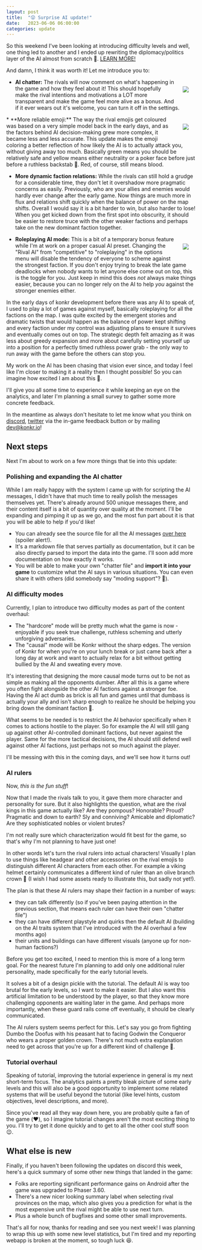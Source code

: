 ```yaml
---
layout: post
title:  "😲 Surprise AI update!"
date:   2023-06-06 06:00:00
categories: update
---
```


So this weekend I've been looking at introducing difficulty levels and well, one thing led to another and 
I ended up rewriting the diplomacy/politics layer of the AI almost from scratch 🤣. [LEARN MORE!](/update/2023/06/06/ai-update.html)

<!-- excerpt-end -->

And damn, I think it was worth it! Let me introduce you to:

<img style="float:right; margin:20px" src="/img/blog/chatter.png"/>

* **AI chatter:** The rivals will now comment on what's happening in the game and how they feel about it! This should
hopefully make the rival intentions and motivations a LOT more transparent and make the game feel more alive as a bonus.
And if it ever wears out it's welcome, you can turn it off in the settings.
  
<img style="clear:right; float:right; margin:20px" src="/img/blog/emojis.png"/> 
* **More reliable emoji:** The way the rival emojis get coloured was based on a very simple model 
 back in the early days, and as the factors behind AI decision-making grew more complex, it became less and less accurate.
This update makes the emoji coloring a better reflection of how likely the AI is to actually attack you, without giving away too much.
Basically green means you should be relatively safe and yellow means either neutrality or a poker face before just before a ruthless backstab 🙂. Red, of course, still means blood.  
 
* **More dynamic faction relations:** While the rivals can still hold a grudge for a considerable time, they 
don't let it overshadow more pragmatic concerns as easily. Previously, who are your allies and enemies would hardly
ever change after the early game. Now things are much more in flux and relations shift quickly when the balance of power
on the map shifts. Overall I would say it is a bit harder to win, but also harder to lose! When you get kicked down from the first spot into obscurity, it should be easier to restore truce 
with the other weaker factions and perhaps take on the new dominant faction together. 

<img style="clear:right; float:right; margin:20px" src="/img/blog/new-preferences.png"/>

* **Roleplaying AI mode:** This is a bit of a temporary bonus feature while I'm at work on a proper casual AI preset.
Changing the "Rival AI" from "competitive" to "roleplaying" in the options menu will disable the tendency of 
everyone to scheme against the strongest faction. If you don't enjoy trying to break the late game deadlocks when
nobody wants to let anyone else come out on top, this is the toggle for you. Just keep in mind this does *not* always
make things easier, because you can no longer rely on the AI to help *you* against the stronger enemies either.

In the early days of konkr development before there was any AI to speak of, I used to play a lot of games against myself,
basically roleplaying for all the factions on the map. I was quite excited by the emergent stories and dramatic twists 
that would happen as the balance of power kept shifting and every faction under my control was adjusting plans to
ensure it survives and eventually comes out on top. The strategic depth felt amazing as it was less about greedy 
expansion and more about carefully setting yourself up into a position for a perfectly timed ruthless power grab - the
only way to run away with the game before the others can stop you.  

My work on the AI has been chasing that vision ever since, and today I feel like I'm closer to making it 
a reality then I thought possible! So you can imagine how excited I am about this 🙂. 

I'll give you all some time to experience it while keeping an eye on the analytics, and later I'm planning a small survey to gather some more concrete feedback. 

In the meantime as always don't hesitate to let me know what you think on [discord](https://discord.com/invite/C9HucB9arH), [twitter](https://twitter.com/konkr_dev)
via the in-game feedback button or by mailing [dev@konkr.io](mailto:dev@konkr.io)!

## Next steps

Next I'm about to work on a few more things that tie into this update:
 
### Polishing and expanding the AI chatter

While I am really happy with the system I came up with for scripting the AI messages, I didn't have that much time 
to really polish the messages themselves yet. There's already around 500 unique messages there, and their content itself 
is a bit of quantity over quality at the moment. I'll be expanding and pimping it up as we go, and the most fun part about it is that you will be able to help if you'd like!
- You can already see the source file for all the AI messages [over here](https://github.com/michal-bures/konkr_data/blob/master/ai-chatter/default.md) (spoiler alert!). 
- It's a markdown file that serves partially as documentation, but it can be also directly parsed to import the data into the game. I'll soon add more documentation on how exactly it works.
- You will be able to make your own "chatter file" and **import it into your game** to customize what the AI says in various situations. You can even share it with others (did somebody say "moding support"? 🙂).


### AI difficulty modes

Currently, I plan to introduce two difficulty modes as part of the content overhaul:
  - The "hardcore" mode will be pretty much what the game is now - enjoyable if you seek true challenge, ruthless scheming and utterly unforgiving adversaries.
  - The "causal" mode will be Konkr without the sharp edges. The version of Konkr for when you're on your lunch break
  or just came back after a long day at work and want to actually relax for a bit without getting bullied by the AI and sweating every move. 

It's interesting that designing the more causal mode turns out to be not as simple as making all the opponents dumber. 
After all this is a game where you often fight alongside the other AI factions against a stronger foe. Having the AI act dumb as brick is all fun and games until 
that dumbass is actually your ally and isn't sharp enough to realize he should be helping you bring down the dominant faction 🙂. 

What seems to be needed is to restrict the AI behavior specifically when it comes to actions hostile to the player. 
So for example the AI will still gang up against other AI-controlled dominant factions, but never against the player.
Same for the more tactical decisions, the AI should still defend well against other AI factions, just perhaps not so much against the player.

I'll be messing with this in the coming days, and we'll see how it turns out!

### AI rulers

Now, *this is the fun stuff*!

Now that I made the rivals talk to you, it gave them more character and personality for sure. But it also highlights the question, what are the rival kings in this game actually like? 
Are they pompous? Honorable? Proud? Pragmatic and down to earth? Sly and conniving? Amicable and diplomatic? Are they sophisticated nobles or violent brutes?

I'm not really sure which characterization would fit best for the game, so that's why I'm not planning to have just one!

In other words let's turn the rival rulers into actual characters! Visually I plan to use things like headgear and other 
accessories on the rival emojis to distinguish different AI characters from each other. For example a viking helmet
certainly communicates a different kind of ruler than an olive branch crown 🙂 (I wish I had some assets ready to illustrate this, but sadly not yet!).

The plan is that these AI rulers may shape their faction in a number of ways:
 - they can talk differently (so if you've been paying attention in the previous section, that means each ruler can have their own "chatter file")
 - they can have different playstyle and quirks then the default AI (building on the AI traits system that I've introduced with the AI overhaul a few months ago)
 - their units and buildings can have different visuals (anyone up for non-human factions?)

Before you get too excited, I need to mention this is more of a long term goal. For the nearest future I'm planning to add only 
one additional ruler personality, made specifically for the early tutorial levels.

It solves a bit of a design pickle with the tutorial. The default AI is way too brutal for the early levels,
so I want to make it easier. But I also want this artificial limitation to be understood by the player, so that they know more challenging 
opponents are waiting later in the game. And perhaps more importantly, when these guard rails come off eventually, it should be clearly communicated.

The AI rulers system seems perfect for this. Let's say you go from fighting Dumbo the Doofus with his peasant hat to 
facing Godwin the Conqueror who wears a proper golden crown. There's not much extra explanation need to get across that you're up for a different kind of challenge 🙂.

### Tutorial overhaul

Speaking of tutorial, improving the tutorial experience in general is my next short-term focus. The analytics paints a pretty bleak picture of some early levels and this will
also be a good opportunity to implement some related systems that will be useful beyond the tutorial (like level hints, custom objectives, level descriptions, and more).

Since you've read all they way down here, you are probably quite a fan of the game (❤️), so I imagine tutorial changes aren't the most exciting thing to you.
I'll try to get it done quickly and to get to all the other cool stuff soon 😉.

## What else is new

Finally, if you haven't been following the updates on discord this week, here's a quick summary of some other new things that landed in the game:
- Folks are reporting significant performance gains on Android after the game was upgraded to Phaser 3.60.
- There's a new nicer looking summary label when selecting rival provinces on the map, which also gives you a prediction for what is the most expensive unit the rival might be able to use next turn.  
- Plus a whole bunch of bugfixes and some other small improvements.

That's all for now, thanks for reading and see you next week! I was planning to wrap this up with some new level statistics, but I'm tired and my reporting webapp is broken at the moment, so tough luck 😆.
